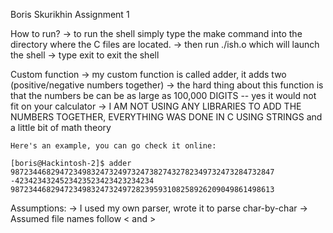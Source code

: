 
Boris Skurikhin
Assignment 1

How to run?
    -> to run the shell simply type the make command into the directory where 
       the C files are located.
    -> then run ./ish.o which will launch the shell
    -> type exit to exit the shell

Custom function
    -> my custom function is called adder, it adds two (positive/negative numbers together)
    -> the hard thing about this function is that the numbers be can be as large as
        100,000 DIGITS -- yes it would not fit on your calculator
    -> I AM NOT USING ANY LIBRARIES TO ADD THE NUMBERS TOGETHER, EVERYTHING WAS DONE IN C USING STRINGS
       and a little bit of math theory
    
    Here's an example, you can go check it online:

    [boris@Hackintosh-2]$ adder 98723446829472349832473249732473827432782349732473284732847 -4234234324523423523423423234234
    98723446829472349832473249728239593108258926209049861498613

Assumptions:
        -> I used my own parser, wrote it to parse char-by-char
        -> Assumed file names follow < and >
